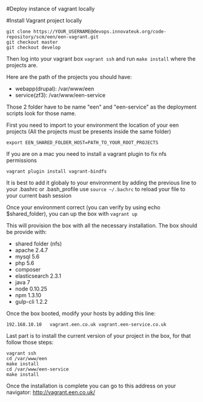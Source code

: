 
#Deploy instance of vagrant locally

#Install Vagrant project locally
```
git clone https://YOUR_USERNAME@devops.innovateuk.org/code-repository/scm/een/een-vagrant.git
git checkout master
git checkout develop
```

Then log into your vagrant box `vagrant ssh` and run `make install` where the projects are.

Here are the path of the projects you should have:
- webapp(drupal): /var/www/een
- service(zf3): /var/www/een-service

Those 2 folder have to be name "een" and "een-service" as the deployment scripts look for those name.

First you need to import to your environment the location of your een projects (All the projects must be presents inside the same folder)
```
export EEN_SHARED_FOLDER_HOST=PATH_TO_YOUR_ROOT_PROJECTS
```

If you are on a mac you need to install a vagrant plugin to fix nfs permissions
```
vagrant plugin install vagrant-bindfs
```

It is best to add it globaly to your environment by adding the previous line to your .bashrc or .bash_profile
use `source ~/.bachrc` to reload your file to your current bash session

Once your environment correct (you can verify by using echo $shared_folder), you can up the box with `vagrant up`

This will provision the box with all the necessary installation.
The box should be provide with:
- shared folder (nfs)
- apache 2.4.7
- mysql 5.6
- php 5.6
- composer
- elasticsearch 2.3.1
- java 7
- node 0.10.25
- npm 1.3.10
- gulp-cli 1.2.2

Once the box booted, modify your hosts by adding this line:
```
192.168.10.10   vagrant.een.co.uk vagrant.een-service.co.uk
```

Last part is to install the current version of your project in the box, for that follow those steps:
```
vagrant ssh
cd /var/www/een
make install
cd /var/www/een-service
make install
```

Once the installation is complete you can go to this address on your navigator:
http://vagrant.een.co.uk/